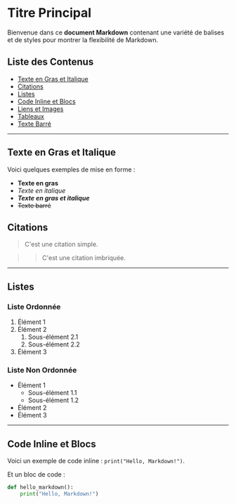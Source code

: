 # Titre Principal

Bienvenue dans ce **document Markdown** contenant une variété de balises et de styles pour montrer la flexibilité de Markdown.

## Liste des Contenus
- [Texte en Gras et Italique](#texte-en-gras-et-italique)
- [Citations](#citations)
- [Listes](#listes)
- [Code Inline et Blocs](#code-inline-et-blocs)
- [Liens et Images](#liens-et-images)
- [Tableaux](#tableaux)
- [Texte Barré](#texte-barré)

---

## Texte en Gras et Italique

Voici quelques exemples de mise en forme :
- **Texte en gras**
- _Texte en italique_
- **_Texte en gras et italique_**
- ~~Texte barré~~

## Citations

> C'est une citation simple.

> > C'est une citation imbriquée.

---

## Listes

### Liste Ordonnée
1. Élément 1
2. Élément 2
    1. Sous-élément 2.1
    2. Sous-élément 2.2
3. Élément 3

### Liste Non Ordonnée
- Élément 1
    - Sous-élément 1.1
    - Sous-élément 1.2
- Élément 2
- Élément 3

---

## Code Inline et Blocs

Voici un exemple de code inline : `print("Hello, Markdown!")`.

Et un bloc de code :

```python
def hello_markdown():
    print("Hello, Markdown!")
```